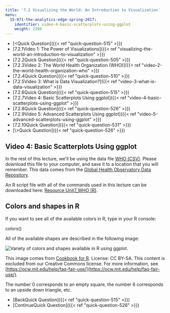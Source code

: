 ```yaml
---
title: '7.2 Visualizing the World: An Introduction to Visualization'
menu:
  15-071-the-analytics-edge-spring-2017:
    identifier: video-4-basic-scatterplots-using-ggplot
    weight: 2380
---
```

*   [<Quick Question]({{< ref "quick-question-515" >}})
*   [7.2.1Video 1: The Power of Visualizations]({{< ref "visualizing-the-world-an-introduction-to-visualization" >}})
*   [7.2.2Quick Question]({{< ref "quick-question-505" >}})
*   [7.2.3Video 2: The World Health Organization (WHO)]({{< ref "video-2-the-world-health-organization-who" >}})
*   [7.2.4Quick Question]({{< ref "quick-question-510" >}})
*   [7.2.5Video 3: What is Data Visualization?]({{< ref "video-3-what-is-data-visualization" >}})
*   [7.2.6Quick Question]({{< ref "quick-question-515" >}})
*   [7.2.7Video 4: Basic Scatterplots Using ggplot]({{< ref "video-4-basic-scatterplots-using-ggplot" >}})
*   [7.2.8Quick Question]({{< ref "quick-question-526" >}})
*   [7.2.9Video 5: Advanced Scatterplots Using ggplot]({{< ref "video-5-advanced-scatterplots-using-ggplot" >}})
*   [7.2.10Quick Question]({{< ref "quick-question-531" >}})
*   [\\>Quick Question]({{< ref "quick-question-526" >}})

Video 4: Basic Scatterplots Using ggplot
----------------------------------------

In the rest of this lecture, we'll be using the data file [WHO (CSV)](https://open-learning-course-data.s3.amazonaws.com/15-071-the-analytics-edge-spring-2017/00947740049716b36f8ba103a7fb03c4_WHO.csv). Please download this file to your computer, and save it to a location that you will remember. This data comes from the [Global Health Observatory Data Repository](http://apps.who.int/gho/data/node.main). 

An R script file with all of the commands used in this lecture can be downloaded here: [Resource Unit7\_WHO (R)](https://open-learning-course-data.s3.amazonaws.com/15-071-the-analytics-edge-spring-2017/27fb60c95b9851db49831751f9ccf614_Unit7_WHO.R).

Colors and shapes in R
----------------------

If you want to see all of the available colors in R, type in your R console:

colors()

All of the available shapes are described in the following image:

![Variety of colors and shapes available in R using ggplot.](https://open-learning-course-data.s3.amazonaws.com/15-071-the-analytics-edge-spring-2017/6a88ce72b6c9709cc7bd95550e3cd349_Shapes.jpg)

This image comes from [Cookbook for R](http://www.cookbook-r.com/Graphs/Shapes_and_line_types/). License: CC BY-SA. This content is excluded from our Creative Commons license. For more information, see [https://ocw.mit.edu/help/faq-fair-use/](https://ocw.mit.edu/help/faq-fair-use/).

The number 0 corresponds to an empty square, the number 6 corresponds to an upside down triangle, etc.

*   [BackQuick Question]({{< ref "quick-question-515" >}})
*   [ContinueQuick Question]({{< ref "quick-question-526" >}})